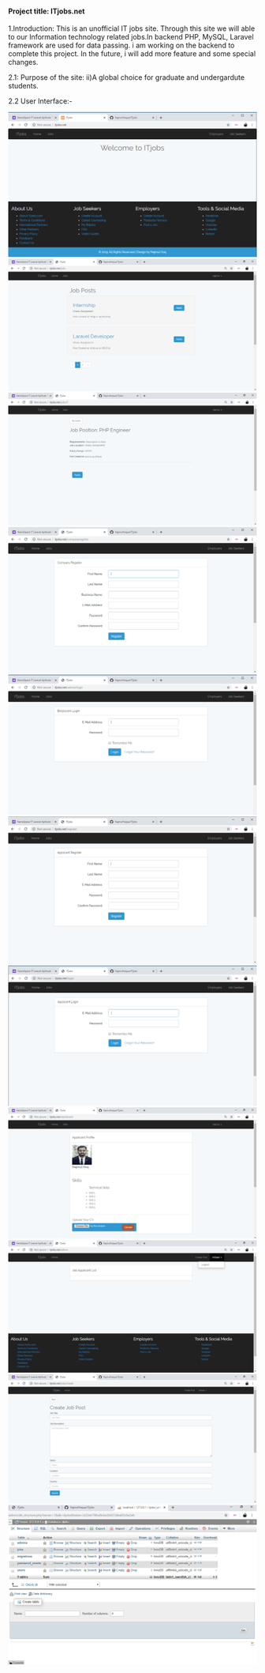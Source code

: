 #### Project title: ITjobs.net 

1.Introduction:
  This is an unofficial IT jobs site. Through this site we will able to our Information technology related jobs.In backend PHP, MySQL, Laravel framework are used for data passing. i am working on the backend to complete this project. In the future, i will add more feature and some special changes. 

2.1: Purpose of the site:
  ii)A global choice for graduate and undergardute students.

2.2 User Interface:-
 
  <img src="homepage.PNG"/> 
  
  <img src="jobview2.png"/> 
  
  <img src="detailsjobview.png"/> 

  <img src="companyregisterview.png"/> 

  <img src="companyloginview.png"/>

  <img src="applicantregisterview.png"/>

  <img src="applicantloginview.png"/>

  <img src="applicantprofileview.png"/> 

  <img src="companydashboardview2.png"/>

  <img src="companycreatepostview.png"/> 

  <img src="databasetable.png"/> 
